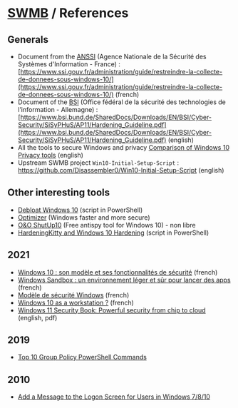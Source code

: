 # [SWMB](README.md) / References

## Generals

 * Document from the [ANSSI](https://fr.wikipedia.org/wiki/Agence_nationale_de_la_s%C3%A9curit%C3%A9_des_syst%C3%A8mes_d%27information)
   (Agence Nationale de la Sécurité des Systèmes d'Information - France) :
   [https://www.ssi.gouv.fr/administration/guide/restreindre-la-collecte-de-donnees-sous-windows-10/](https://www.ssi.gouv.fr/administration/guide/restreindre-la-collecte-de-donnees-sous-windows-10/)
   (french)
 * Document of the [BSI](https://fr.wikipedia.org/wiki/Office_f%C3%A9d%C3%A9ral_de_la_s%C3%A9curit%C3%A9_des_technologies_de_l%27information)
   (Office fédéral de la sécurité des technologies de l’information - Allemagne) :
   [https://www.bsi.bund.de/SharedDocs/Downloads/EN/BSI/Cyber-Security/SiSyPHuS/AP11/Hardening_Guideline.pdf](https://www.bsi.bund.de/SharedDocs/Downloads/EN/BSI/Cyber-Security/SiSyPHuS/AP11/Hardening_Guideline.pdf)
   (english)
 * All the tools to secure Windows and privacy 
   [Comparison of Windows 10 Privacy tools](https://www.ghacks.net/2015/08/14/comparison-of-windows-10-privacy-tools/) (english)
 * Upstream SWMB project `Win10-Initial-Setup-Script` :
   https://github.com/Disassembler0/Win10-Initial-Setup-Script (english)


## Other interesting tools

 * [Debloat Windows 10](https://github.com/W4RH4WK/Debloat-Windows-10) (script in PowerShell)
 * [Optimizer](https://github.com/hellzerg/optimizer) (Windows faster and more secure)
 * [O&O ShutUp10](https://www.oo-software.com/en/shutup10) (Free antispy tool for Windows 10) - non libre
 * [HardeningKitty and Windows 10 Hardening](https://github.com/0x6d69636b/windows_hardening) (script in PowerShell)

## 2021

 * [Windows 10 : son modèle et ses fonctionnalités de sécurité](https://wonderfall.space/windows-hardening/) (french)
 * [Windows Sandbox : un environnement léger et sûr pour lancer des apps](https://wonderfall.space/windows-sandbox/) (french)
 * [Modèle de sécurité Windows](https://ilearned.eu.org/secu_windows.html) (french)
 * [Windows 10 as a workstation ?](https://linuxfr.org/forums/general-cherche-logiciel/posts/windows-10-as-a-workstation#) (french)
 * [Windows 11 Security Book: Powerful security from chip to cloud](https://query.prod.cms.rt.microsoft.com/cms/api/am/binary/RWMyFE) (english, pdf)

## 2019

 * [Top 10 Group Policy PowerShell Commands](https://blog.netwrix.com/2019/04/11/top-10-group-policy-powershell-commands/)


## 2010

 * [Add a Message to the Logon Screen for Users in Windows 7/8/10](https://helpdeskgeek.com/how-to/add-a-message-to-the-logon-screen-for-users-in-windows/)
